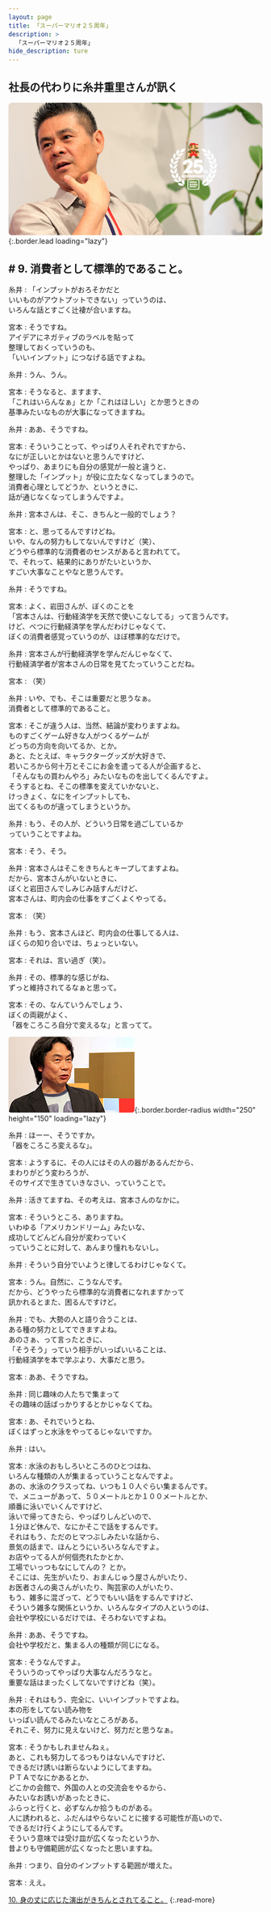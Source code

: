 ```yaml
---
layout: page
title: 「スーパーマリオ２５周年」
description: >
  「スーパーマリオ２５周年」
hide_description: ture
---
```


## 社長の代わりに糸井重里さんが訊く

![](/interviews/jp/etc/mario25th/vol1/img/mainvisual9.jpg){:.border.lead loading="lazy"}

## # 9. 消費者として標準的であること。

糸井
: 「インプットがおろそかだと<br>いいものがアウトプットできない」っていうのは、<br>いろんな話とすごく辻褄が合いますね。

宮本
: そうですね。<br>アイデアにネガティブのラベルを貼って<br>整理しておくっていうのも、<br>「いいインプット」につなげる話ですよね。

糸井
: うん、うん。

宮本
: そうなると、ますます、<br>「これはいらんなぁ」とか「これはほしい」とか思うときの<br>基準みたいなものが大事になってきますね。

糸井
: ああ、そうですね。

宮本
: そういうことって、やっぱり人それぞれですから、<br>なにが正しいとかはないと思うんですけど、<br>やっぱり、あまりにも自分の感覚が一般と違うと、<br>整理した「インプット」が役に立たなくなってしまうので。<br>消費者心理としてどうか、というときに、<br>話が通じなくなってしまうんですよ。

糸井
: 宮本さんは、そこ、きちんと一般的でしょう？

宮本
: と、思ってるんですけどね。<br>いや、なんの努力もしてないんですけど（笑）、<br>どうやら標準的な消費者のセンスがあると言われてて。<br>で、それって、結果的にありがたいというか、<br>すごい大事なことやなと思うんです。

糸井
: そうですね。

宮本
: よく、岩田さんが、ぼくのことを<br>「宮本さんは、行動経済学を天然で使いこなしてる」って言うんです。<br>けど、べつに行動経済学を学んだわけじゃなくて、<br>ぼくの消費者感覚っていうのが、ほぼ標準的なだけで。

糸井
: 宮本さんが行動経済学を学んだんじゃなくて、<br>行動経済学者が宮本さんの日常を見てたっていうことだね。

宮本
: （笑）

糸井
: いや、でも、そこは重要だと思うなぁ。<br>消費者として標準的であること。

宮本
: そこが違う人は、当然、結論が変わりますよね。<br>ものすごくゲーム好きな人がつくるゲームが<br>どっちの方向を向いてるか、とか。<br>あと、たとえば、キャラクターグッズが大好きで、<br>若いころから何十万とそこにお金を遣ってる人が企画すると、<br>「そんなもの買わんやろ」みたいなものを出してくるんですよ。<br>そうするとね、そこの標準を変えていかないと、<br>けっきょく、なにをインプットしても、<br>出てくるものが違ってしまうというか。

糸井
: もう、その人が、どういう日常を過ごしているか<br>っていうことですよね。

宮本
: そう、そう。

糸井
: 宮本さんはそこをきちんとキープしてますよね。<br>だから、宮本さんがいないときに、<br>ぼくと岩田さんでしみじみ話すんだけど、<br>宮本さんは、町内会の仕事をすごくよくやってる。

宮本
: （笑）

糸井
: もう、宮本さんほど、町内会の仕事してる人は、<br>ぼくらの知り合いでは、ちょっといない。

宮本
: それは、言い過ぎ（笑）。

糸井
: その、標準的な感じがね、<br>ずっと維持されてるなぁと思って。

宮本
: その、なんていうんでしょう、<br>ぼくの両親がよく、<br>「器をころころ自分で変えるな」と言ってて。

![](/interviews/jp/etc/mario25th/vol1/img/photo11.jpg){:.border.border-radius width="250" height="150" loading="lazy"}

糸井
: ほーー、そうですか。<br>「器をころころ変えるな」。

宮本
: ようするに、その人にはその人の器があるんだから、<br>まわりがどう変わろうが、<br>そのサイズで生きていきなさい、っていうことで。

糸井
: 活きてますね、その考えは、宮本さんのなかに。

宮本
: そういうところ、ありますね。<br>いわゆる「アメリカンドリーム」みたいな、<br>成功してどんどん自分が変わっていく<br>っていうことに対して、あんまり憧れもないし。

糸井
: そういう自分でいようと律してるわけじゃなくて。

宮本
: うん。自然に、こうなんです。<br>だから、どうやったら標準的な消費者になれますかって<br>訊かれるとまた、困るんですけど。

糸井
: でも、大勢の人と語り合うことは、<br>ある種の努力としてできますよね。<br>あのさぁ、って言ったときに、<br>「そうそう」っていう相手がいっぱいいることは、<br>行動経済学を本で学ぶより、大事だと思う。

宮本
: ああ、そうですね。

糸井
: 同じ趣味の人たちで集まって<br>その趣味の話ばっかりするとかじゃなくてね。

宮本
: あ、それでいうとね、<br>ぼくはずっと水泳をやってるじゃないですか。

糸井
: はい。

宮本
: 水泳のおもしろいところのひとつはね、<br>いろんな種類の人が集まるっていうことなんですよ。<br>あの、水泳のクラスってね、いつも１０人ぐらい集まるんです。<br>で、メニューがあって、５０メートルとか１００メートルとか、<br>順番に泳いでいくんですけど、<br>泳いで帰ってきたら、やっぱりしんどいので、<br>１分ほど休んで、なにかそこで話をするんです。<br>それはもう、ただのヒマつぶしみたいな話から、<br>景気の話まで、ほんとうにいろいろなんですよ。<br>お店やってる人が何個売れたかとか、<br>工場でいっつもなにしてんの？ とか。<br>そこには、先生がいたり、おまんじゅう屋さんがいたり、<br>お医者さんの奥さんがいたり、陶芸家の人がいたり、<br>もう、雑多に混ざって、どうでもいい話をするんですけど、<br>そういう雑多な関係というか、いろんなタイプの人というのは、<br>会社や学校にいるだけでは、そろわないですよね。

糸井
: ああ、そうですね。<br>会社や学校だと、集まる人の種類が同じになる。

宮本
: そうなんですよ。<br>そういうのってやっぱり大事なんだろうなと。<br>重要な話はまったくしてないですけどね（笑）。

糸井
: それはもう、完全に、いいインプットですよね。<br>本の形をしてない読み物を<br>いっぱい読んでるみたいなところがある。<br>それこそ、努力に見えないけど、努力だと思うなぁ。

宮本
: そうかもしれませんねぇ。<br>あと、これも努力してるつもりはないんですけど、<br>できるだけ誘いは断らないようにしてますね。<br>ＰＴＡでなにかあるとか、<br>どこかの会館で、外国の人との交流会をやるから、<br>みたいなお誘いがあったときに、<br>ふらっと行くと、必ずなんか拾うものがある。<br>人に誘われると、ふだんはやらないことに接する可能性が高いので、<br>できるだけ行くようにしてるんです。<br>そういう意味では受け皿が広くなったというか、<br>昔よりも守備範囲が広くなったと思いますね。

糸井
: つまり、自分のインプットする範囲が増えた。

宮本
: ええ。

[10. 身の丈に応じた演出がきちんとされてること。](10.md)
{:.read-more}

